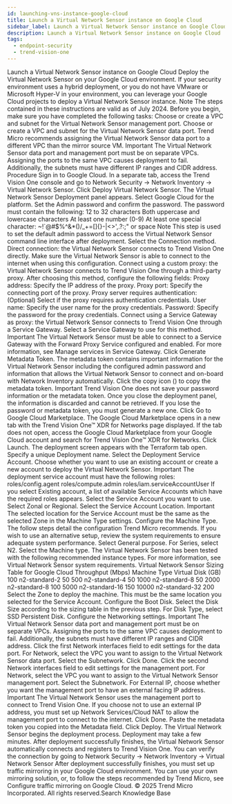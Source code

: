 ```yaml
---
id: launching-vns-instance-google-cloud
title: Launch a Virtual Network Sensor instance on Google Cloud
sidebar_label: Launch a Virtual Network Sensor instance on Google Cloud
description: Launch a Virtual Network Sensor instance on Google Cloud
tags:
  - endpoint-security
  - trend-vision-one
---
```


 Launch a Virtual Network Sensor instance on Google Cloud Deploy the Virtual Network Sensor on your Google Cloud environment. If your security environment uses a hybrid deployment, or you do not have VMware or Microsoft Hyper-V in your environment, you can leverage your Google Cloud projects to deploy a Virtual Network Sensor instance. Note The steps contained in these instructions are valid as of July 2024. Before you begin, make sure you have completed the following tasks: Choose or create a VPC and subnet for the Virtual Network Sensor management port. Choose or create a VPC and subnet for the Virtual Network Sensor data port. Trend Micro recommends assigning the Virtual Network Sensor data port to a different VPC than the mirror source VM. Important The Virtual Network Sensor data port and management port must be on separate VPCs. Assigning the ports to the same VPC causes deployment to fail. Additionally, the subnets must have different IP ranges and CIDR address. Procedure Sign in to Google Cloud. In a separate tab, access the Trend Vision One console and go to Network Security → Network Inventory → Virtual Network Sensor. Click Deploy Virtual Network Sensor. The Virtual Network Sensor Deployment panel appears. Select Google Cloud for the platform. Set the Admin password and confirm the password. The password must contain the following: 12 to 32 characters Both uppercase and lowercase characters At least one number (0-9) At least one special character: ~!`@#$%^&*()/_+=[]{}-\|<>',.?:;" or space Note This step is used to set the default admin password to access the Virtual Network Sensor command line interface after deployment. Select the Connection method. Direct connection: the Virtual Network Sensor connects to Trend Vision One directly. Make sure the Virtual Network Sensor is able to connect to the internet when using this configuration. Connect using a custom proxy: the Virtual Network Sensor connects to Trend Vision One through a third-party proxy. After choosing this method, configure the following fields: Proxy address: Specify the IP address of the proxy. Proxy port: Specify the connecting port of the proxy. Proxy server requires authentication: (Optional) Select if the proxy requires authentication credentials. User name: Specify the user name for the proxy credentials. Password: Specify the password for the proxy credentials. Connect using a Service Gateway as proxy: the Virtual Network Sensor connects to Trend Vision One through a Service Gateway. Select a Service Gateway to use for this method. Important The Virtual Network Sensor must be able to connect to a Service Gateway with the Forward Proxy Service configured and enabled. For more information, see Manage services in Service Gateway. Click Generate Metadata Token. The metadata token contains important information for the Virtual Network Sensor including the configured admin password and information that allows the Virtual Network Sensor to connect and on-board with Network Inventory automatically. Click the copy icon () to copy the metadata token. Important Trend Vision One does not save your password information or the metadata token. Once you close the deployment panel, the information is discarded and cannot be retrieved. If you lose the password or metadata token, you must generate a new one. Click Go to Google Cloud Marketplace. The Google Cloud Marketplace opens in a new tab with the Trend Vision One™ XDR for Networks page displayed. If the tab does not open, access the Google Cloud Marketplace from your Google Cloud account and search for Trend Vision One™ XDR for Networks. Click Launch. The deployment screen appears with the Terraform tab open. Specify a unique Deployment name. Select the Deployment Service Account. Choose whether you want to use an existing account or create a new account to deploy the Virtual Network Sensor. Important The deployment service account must have the following roles: roles/config.agent roles/compute.admin roles/iam.serviceAccountUser If you select Existing account, a list of available Service Accounts which have the required roles appears. Select the Service Account you want to use. Select Zonal or Regional. Select the Service Account Location. Important The selected location for the Service Account must be the same as the selected Zone in the Machine Type settings. Configure the Machine Type. The follow steps detail the configuration Trend Micro recommends. If you wish to use an alternative setup, review the system requirements to ensure adequate system performance. Select General purpose. For Series, select N2. Select the Machine type. The Virtual Network Sensor has been tested with the following recommended instance types. For more information, see Virtual Network Sensor system requirements. Virtual Network Sensor Sizing Table for Google Cloud Throughput (Mbps) Machine Type Virtual Disk (GB) 100 n2-standard-2 50 500 n2-standard-4 50 1000 n2-standard-8 50 2000 n2-standard-8 100 5000 n2-standard-16 150 10000 n2-standard-32 200 Select the Zone to deploy the machine. This must be the same location you selected for the Service Account. Configure the Boot Disk. Select the Disk Size according to the sizing table in the previous step. For Disk Type, select SSD Persistent Disk. Configure the Networking settings. Important The Virtual Network Sensor data port and management port must be on separate VPCs. Assigning the ports to the same VPC causes deployment to fail. Additionally, the subnets must have different IP ranges and CIDR address. Click the first Network interfaces field to edit settings for the data port. For Network, select the VPC you want to assign to the Virtual Network Sensor data port. Select the Subnetwork. Click Done. Click the second Network interfaces field to edit settings for the management port. For Network, select the VPC you want to assign to the Virtual Network Sensor management port. Select the Subnetwork. For External IP, choose whether you want the management port to have an external facing IP address. Important The Virtual Network Sensor uses the management port to connect to Trend Vision One. If you choose not to use an external IP address, you must set up Network Services/Cloud NAT to allow the management port to connect to the internet. Click Done. Paste the metadata token you copied into the Metadata field. Click Deploy. The Virtual Network Sensor begins the deployment process. Deployment may take a few minutes. After deployment successfully finishes, the Virtual Network Sensor automatically connects and registers to Trend Vision One. You can verify the connection by going to Network Security → Network Inventory → Virtual Network Sensor After deployment successfully finishes, you must set up traffic mirroring in your Google Cloud environment. You can use your own mirroring solution, or, to follow the steps recommended by Trend Micro, see Configure traffic mirroring on Google Cloud. © 2025 Trend Micro Incorporated. All rights reserved.Search Knowledge Base